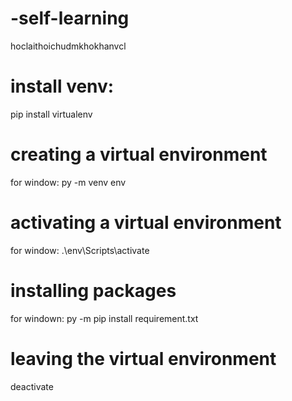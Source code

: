 # -self-learning
hoclaithoichudmkhokhanvcl

# install venv:
pip install virtualenv

# creating a virtual environment
for window: 
py -m venv env


# activating a virtual environment
for window: 
.\env\Scripts\activate

# installing packages
for windown: 
py -m pip install requirement.txt


# leaving the virtual environment
deactivate